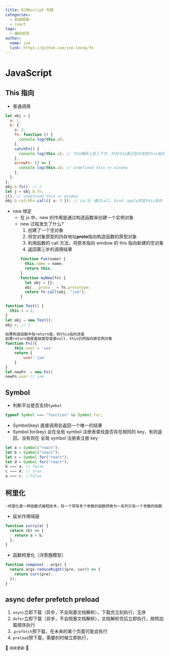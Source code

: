 ```yaml
---
title: ECMAscript 专题
categories:
  - 前端框架
  - react
tags:
  - 编码规范
author:
  name: joe
  link: https://github.com/joe-leong/fe
---
```


# JavaScript

## This 指向

- 普通调用

```js
let obj = {
  a: 1,
  b: {
    a: 2,
    fn: function () {
      console.log(this.a);
    },
    catchFn() {
      console.log(this.a); // 可以捕获上层上下文，并且可以通过显示改变this指向
    },
    arrowFn: () => {
      console.log(this.a); // undefined this => window
    },
  },
};
obj.b.fn(); // 2
let j = obj.b.fn;
j(); // undefined this => window
obj.b.catchFn.call({ a: 3 }); // {a:3} 通过call，bind，apply改变this指向
```

- new 绑定
  - 在 js 中，new 的作用是通过构造函数来创建一个实例对象
  - new 过程发生了什么?
    1. 创建了一个空对象
    2. 将空对象原型的内存地址**proto**指向构造函数的原型对象
    3. 利用函数的 call 方法，将原本指向 window 的 this 指向新建的空对象
    4. 返回第三步的调用结果
    ```js
    function Foo(name) {
      this.name = name;
      return this;
    }
    function myNew(fn) {
      let obj = {};
      obj.__proto__ = fn.prototype;
      return fn.call(obj, "joe");
    }
    ```

```js
function Test() {
  this.x = 1;
}
let obj = new Test();
obj.x; // 1

如果构造函数中有return值，则this指向该值
如果return值是基础类型或者null，this仍然指向原实例对象
function Fn(){
    this.user = 'xxx'
    return {
        user:'joe'
    }
}
let newFn  = new Fn()
newFn.user // joe
```

## Symbol

- 判断平台是否支持`Symbol`

```js
typeof Symbol === "function" && Symbol.for;
```

- Symbol(key) 直接调用会返回一个唯一的结果
- Symbol.for(key) 会在全局 symbol 注册表查找是否存在相同的 key，有则返回，没有则在 全局 symbol 注册表注册 key

```js
let a = Symbol("react");
let b = Symbol("react");
let c = Symbol.for("react");
let d = Symbol.for("react");
b === a; // false
c === d; // true
a === c; //false
```

## 柯里化

`💡柯里化是一种函数式编程技术，将一个带有多个参数的函数转换为一系列只有一个参数的函数`

- 延长作用域链

```js
function curry(a) {
  return (b) => {
    return a + b;
  };
}
```

- 函数柯里化（洋葱圈模型）

```js
function compose(...args) {
  return args.reduceRight((pre, curr) => {
    return curr(pre);
  });
}
```

## async defer prefetch preload

1. `async`立即下载（异步，不会阻塞文档解析），下载完立刻执行，无序
2. `defer`立即下载（异步，不会阻塞文档解析），文档解析完后立即执行，按照加载顺序执行
3. .`prefetch`预下载，在未来的某个页面可能会执行
4. `preload`预下载，需要的时候立即执行，

🚧 `持续更新` 🚧
